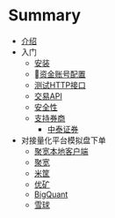 # Summary

* [介绍](README.md)
* 入门
    * [安装](Install/Index.md)
    * [资金账号配置](Account/config.md)
    * [测试HTTP接口](Account/test_api.md)
    * [交易API](Account/api.md)
    * [安全性](Account/safety.md)
    * [支持券商](Broker/index.md)
        * [中泰证券](Broker/zhongtai.md)
* 对接量化平台模拟盘下单
    * [聚宽本地客户端](Quant/joinQuant-client.md)
    * [聚宽](Quant/joinQuant.md)
    * [米筐](Quant/riceQuant.md)
    * [优矿](Quant/uqer.md)
    * [BigQuant](Quant/bigQuant.md)
    * [雪球](Quant/xueqiu.md)

